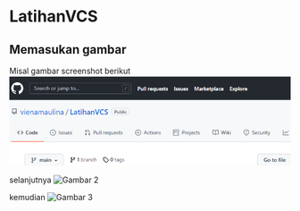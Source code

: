 # LatihanVCS
## Memasukan gambar

Misal gambar screenshot berikut
![Gambar 1](screenshot/satu.png)

selanjutnya
![Gambar 2](ss/1.png)

kemudian
![Gambar 3](ss/2.png)